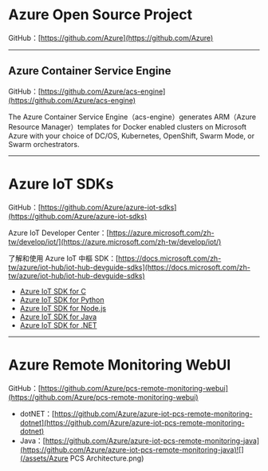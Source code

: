 # Azure Open Source Project

GitHub：[https://github.com/Azure](https://github.com/Azure)

---

## Azure Container Service Engine

GitHub：[https://github.com/Azure/acs-engine](https://github.com/Azure/acs-engine)

The Azure Container Service Engine（acs-engine）generates ARM（Azure Resource Manager）templates for Docker enabled clusters on Microsoft Azure with your choice of DC/OS, Kubernetes, OpenShift, Swarm Mode, or Swarm orchestrators.

---

# Azure IoT SDKs

GitHub：[https://github.com/Azure/azure-iot-sdks](https://github.com/Azure/azure-iot-sdks)

Azure IoT Developer Center：[https://azure.microsoft.com/zh-tw/develop/iot/](https://azure.microsoft.com/zh-tw/develop/iot/)

了解和使用 Azure IoT 中樞 SDK：[https://docs.microsoft.com/zh-tw/azure/iot-hub/iot-hub-devguide-sdks](https://docs.microsoft.com/zh-tw/azure/iot-hub/iot-hub-devguide-sdks)

* [Azure IoT SDK for C](https://legacy.gitbook.com/book/cain19811028/azure_notebook/edit#)
* [Azure IoT SDK for Python](https://github.com/Azure/azure-iot-sdk-python)
* [Azure IoT SDK for Node.js](https://github.com/Azure/azure-iot-sdk-node)
* [Azure IoT SDK for Java](https://github.com/Azure/azure-iot-sdk-java)
* [Azure IoT SDK for .NET](https://github.com/Azure/azure-iot-sdk-csharp)

---

# Azure Remote Monitoring WebUI

GitHub：[https://github.com/Azure/pcs-remote-monitoring-webui](https://github.com/Azure/pcs-remote-monitoring-webui)

* dotNET：[https://github.com/Azure/azure-iot-pcs-remote-monitoring-dotnet](https://github.com/Azure/azure-iot-pcs-remote-monitoring-dotnet)
* Java：[https://github.com/Azure/azure-iot-pcs-remote-monitoring-java](https://github.com/Azure/azure-iot-pcs-remote-monitoring-java)![](/assets/Azure PCS Architecture.png)



